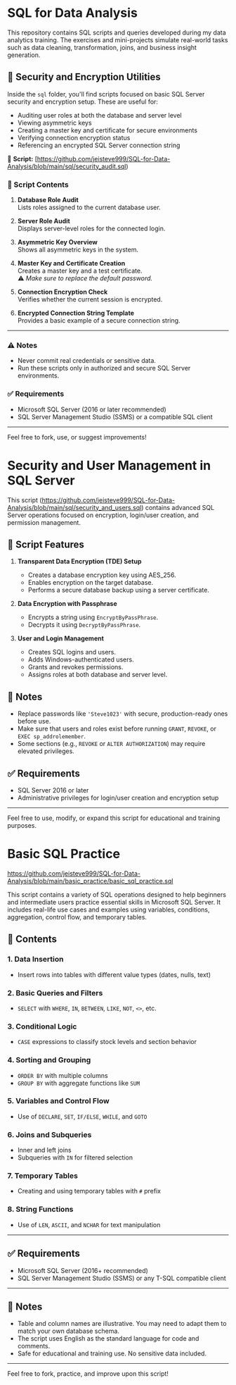 # SQL for Data Analysis

This repository contains SQL scripts and queries developed during my data analytics training. The exercises and mini-projects simulate real-world tasks such as data cleaning, transformation, joins, and business insight generation.

## 🔐 Security and Encryption Utilities

Inside the `sql` folder, you'll find scripts focused on basic SQL Server security and encryption setup. These are useful for:

- Auditing user roles at both the database and server level
- Viewing asymmetric keys
- Creating a master key and certificate for secure environments
- Verifying connection encryption status
- Referencing an encrypted SQL Server connection string

📄 **Script:** [https://github.com/jeisteve999/SQL-for-Data-Analysis/blob/main/sql/security_audit.sql)

### 🧩 Script Contents

1. **Database Role Audit**  
   Lists roles assigned to the current database user.

2. **Server Role Audit**  
   Displays server-level roles for the connected login.

3. **Asymmetric Key Overview**  
   Shows all asymmetric keys in the system.

4. **Master Key and Certificate Creation**  
   Creates a master key and a test certificate.  
   ⚠️ *Make sure to replace the default password.*

5. **Connection Encryption Check**  
   Verifies whether the current session is encrypted.

6. **Encrypted Connection String Template**  
   Provides a basic example of a secure connection string.

---

### ⚠️ Notes

- Never commit real credentials or sensitive data.
- Run these scripts only in authorized and secure SQL Server environments.

### ✅ Requirements

- Microsoft SQL Server (2016 or later recommended)  
- SQL Server Management Studio (SSMS) or a compatible SQL client

---

Feel free to fork, use, or suggest improvements!

# Security and User Management in SQL Server

This script (https://github.com/jeisteve999/SQL-for-Data-Analysis/blob/main/sql/security_and_users.sql) contains advanced SQL Server operations focused on encryption, login/user creation, and permission management.

## 🔐 Script Features

1. **Transparent Data Encryption (TDE) Setup**
   - Creates a database encryption key using AES_256.
   - Enables encryption on the target database.
   - Performs a secure database backup using a server certificate.

2. **Data Encryption with Passphrase**
   - Encrypts a string using `EncryptByPassPhrase`.
   - Decrypts it using `DecryptByPassPhrase`.

3. **User and Login Management**
   - Creates SQL logins and users.
   - Adds Windows-authenticated users.
   - Grants and revokes permissions.
   - Assigns roles at both database and server level.

## 🚧 Notes

- Replace passwords like `'Steve1023'` with secure, production-ready ones before use.
- Make sure that users and roles exist before running `GRANT`, `REVOKE`, or `EXEC sp_addrolemember`.
- Some sections (e.g., `REVOKE` or `ALTER AUTHORIZATION`) may require elevated privileges.

## ✅ Requirements

- SQL Server 2016 or later
- Administrative privileges for login/user creation and encryption setup

---

Feel free to use, modify, or expand this script for educational and training purposes.


# Basic SQL Practice

https://github.com/jeisteve999/SQL-for-Data-Analysis/blob/main/basic_practice/basic_sql_practice.sql

This script contains a variety of SQL operations designed to help beginners and intermediate users practice essential skills in Microsoft SQL Server. It includes real-life use cases and examples using variables, conditions, aggregation, control flow, and temporary tables.

## 📘 Contents

### 1. Data Insertion
- Insert rows into tables with different value types (dates, nulls, text)

### 2. Basic Queries and Filters
- `SELECT` with `WHERE`, `IN`, `BETWEEN`, `LIKE`, `NOT`, `<>`, etc.

### 3. Conditional Logic
- `CASE` expressions to classify stock levels and section behavior

### 4. Sorting and Grouping
- `ORDER BY` with multiple columns  
- `GROUP BY` with aggregate functions like `SUM`

### 5. Variables and Control Flow
- Use of `DECLARE`, `SET`, `IF/ELSE`, `WHILE`, and `GOTO`

### 6. Joins and Subqueries
- Inner and left joins  
- Subqueries with `IN` for filtered selection

### 7. Temporary Tables
- Creating and using temporary tables with `#` prefix

### 8. String Functions
- Use of `LEN`, `ASCII`, and `NCHAR` for text manipulation

---

## ✅ Requirements

- Microsoft SQL Server (2016+ recommended)
- SQL Server Management Studio (SSMS) or any T-SQL compatible client

---

## 🚧 Notes

- Table and column names are illustrative. You may need to adapt them to match your own database schema.
- The script uses English as the standard language for code and comments.
- Safe for educational and training use. No sensitive data included.

---

Feel free to fork, practice, and improve upon this script!
